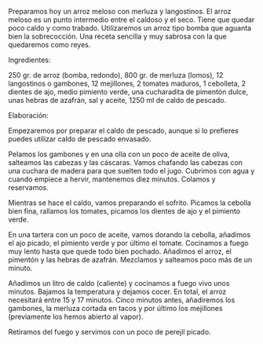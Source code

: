 Preparamos hoy un arroz meloso con merluza y langostinos. El arroz meloso es un punto intermedio entre el caldoso y el seco. Tiene que quedar poco caldo y como trabado. Utilizaremos un arroz tipo bomba que aguanta bien la sobrecocción. Una receta sencilla y muy sabrosa con la que quedaremos como reyes.


 
Ingredientes:

250 gr. de arroz (bomba, redondo), 800 gr. de merluza (lomos), 12 langostinos o gambones, 12 mejillones, 2 tomates maduros, 1 cebolleta, 2 dientes de ajo, medio pimiento verde, una cucharadita de pimentón dulce, unas hebras de azafrán, sal y aceite, 1250 ml de caldo de pescado.

Elaboración:


 
Empezaremos por preparar el caldo de pescado, aunque si lo prefieres puedes utilizar caldo de pescado envasado.

Pelamos los gambones y en una olla con un poco de aceite de oliva, salteamos las cabezas y las cáscaras. Vamos chafando las cabezas con una cuchara de madera para que suelten todo el jugo. Cubrimos con agua y cuando empiece a hervir, mantenemos diez minutos. Colamos y reservamos.

Mientras se hace el caldo, vamos preparando el sofrito. Picamos la cebolla bien fina, rallamos los tomates, picamos los dientes de ajo y el pimiento verde.

En una tartera con un poco de aceite, vamos dorando la cebolla, añadimos el ajo picado, el pimiento verde y por último el tomate. Cocinamos a fuego muy lento hasta que quede todo bien pochado. Añadimos el arroz, el pimentón y las hebras de azafrán. Mezclamos y salteamos poco más de un minuto.

Añadimos un litro de caldo (caliente) y cocinamos a fuego vivo unos minutos. Bajamos la temperatura y dejamos cocer. En total, el arroz necesitará entre 15 y 17 minutos. Cinco minutos antes, añadiremos los gambones, la merluza cortada en tacos y por último los mejillones (previamente los hemos abierto al vapor).

Retiramos del fuego y servimos con un poco de perejil picado.